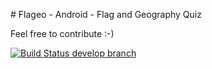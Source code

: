 # Flageo - Android - Flag and Geography Quiz

Feel free to contribute :-)

[![Build Status develop branch](https://travis-ci.org/stravag/flageo-android.svg?branch=master)](https://travis-ci.org/stravag/flageo-android)
